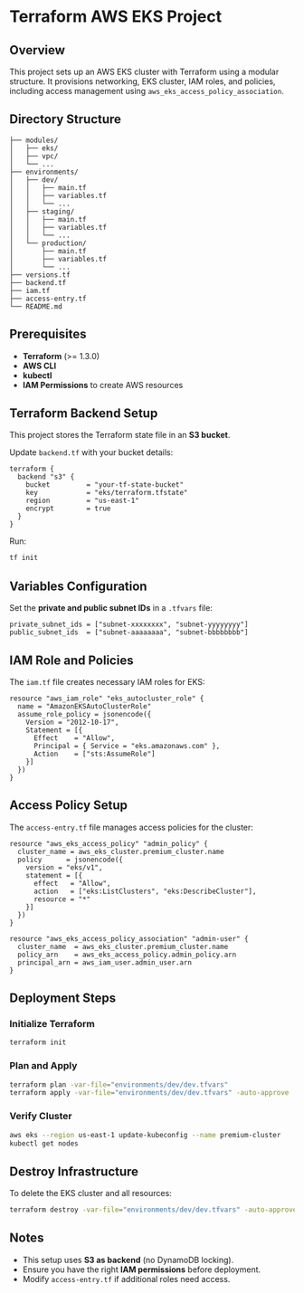 # Terraform AWS EKS Project

## Overview
This project sets up an AWS EKS cluster with Terraform using a modular structure. It provisions networking, EKS cluster, IAM roles, and policies, including access management using `aws_eks_access_policy_association`.

## Directory Structure
```
├── modules/
│   ├── eks/
│   ├── vpc/
│   └── ...
├── environments/
│   ├── dev/
│   │   ├── main.tf
│   │   ├── variables.tf
│   │   └── ...
│   ├── staging/
│   │   ├── main.tf
│   │   ├── variables.tf
│   │   └── ...
│   └── production/
│       ├── main.tf
│       ├── variables.tf
│       └── ...
├── versions.tf
├── backend.tf
├── iam.tf
├── access-entry.tf
└── README.md
```

## Prerequisites
- **Terraform** (>= 1.3.0)
- **AWS CLI**
- **kubectl**
- **IAM Permissions** to create AWS resources

## Terraform Backend Setup
This project stores the Terraform state file in an **S3 bucket**.

Update `backend.tf` with your bucket details:
```hcl
terraform {
  backend "s3" {
    bucket         = "your-tf-state-bucket"
    key            = "eks/terraform.tfstate"
    region         = "us-east-1"
    encrypt        = true
  }
}
```
Run:
```sh
tf init
```

## Variables Configuration
Set the **private and public subnet IDs** in a `.tfvars` file:
```hcl
private_subnet_ids = ["subnet-xxxxxxxx", "subnet-yyyyyyyy"]
public_subnet_ids  = ["subnet-aaaaaaaa", "subnet-bbbbbbbb"]
```

## IAM Role and Policies
The `iam.tf` file creates necessary IAM roles for EKS:
```hcl
resource "aws_iam_role" "eks_autocluster_role" {
  name = "AmazonEKSAutoClusterRole"
  assume_role_policy = jsonencode({
    Version = "2012-10-17",
    Statement = [{
      Effect    = "Allow",
      Principal = { Service = "eks.amazonaws.com" },
      Action    = ["sts:AssumeRole"]
    }]
  })
}
```

## Access Policy Setup
The `access-entry.tf` file manages access policies for the cluster:
```hcl
resource "aws_eks_access_policy" "admin_policy" {
  cluster_name = aws_eks_cluster.premium_cluster.name
  policy      = jsonencode({
    version = "eks/v1",
    statement = [{
      effect   = "Allow",
      action   = ["eks:ListClusters", "eks:DescribeCluster"],
      resource = "*"
    }]
  })
}

resource "aws_eks_access_policy_association" "admin-user" {
  cluster_name  = aws_eks_cluster.premium_cluster.name
  policy_arn    = aws_eks_access_policy.admin_policy.arn
  principal_arn = aws_iam_user.admin_user.arn
}
```

## Deployment Steps
### Initialize Terraform
```sh
terraform init
```

### Plan and Apply
```sh
terraform plan -var-file="environments/dev/dev.tfvars"
terraform apply -var-file="environments/dev/dev.tfvars" -auto-approve
```

### Verify Cluster
```sh
aws eks --region us-east-1 update-kubeconfig --name premium-cluster
kubectl get nodes
```

## Destroy Infrastructure
To delete the EKS cluster and all resources:
```sh
terraform destroy -var-file="environments/dev/dev.tfvars" -auto-approve
```

## Notes
- This setup uses **S3 as backend** (no DynamoDB locking).
- Ensure you have the right **IAM permissions** before deployment.
- Modify `access-entry.tf` if additional roles need access.

